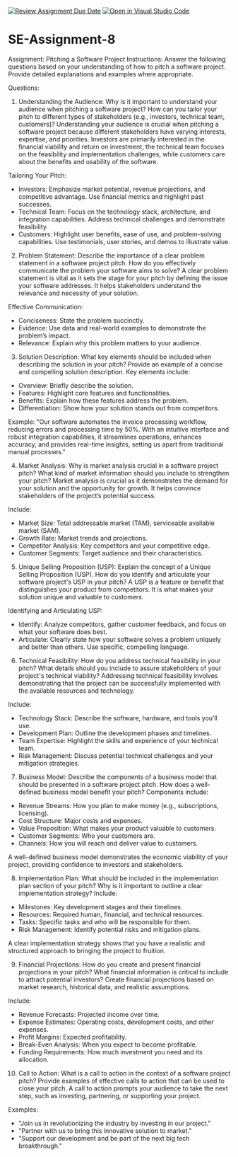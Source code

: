 [![Review Assignment Due Date](https://classroom.github.com/assets/deadline-readme-button-22041afd0340ce965d47ae6ef1cefeee28c7c493a6346c4f15d667ab976d596c.svg)](https://classroom.github.com/a/4bgukiqw)
[![Open in Visual Studio Code](https://classroom.github.com/assets/open-in-vscode-2e0aaae1b6195c2367325f4f02e2d04e9abb55f0b24a779b69b11b9e10269abc.svg)](https://classroom.github.com/online_ide?assignment_repo_id=15421931&assignment_repo_type=AssignmentRepo)
# SE-Assignment-8
 Assignment: Pitching a Software Project
 Instructions:
Answer the following questions based on your understanding of how to pitch a software project. Provide detailed explanations and examples where appropriate.

 Questions:

1.	Understanding the Audience:
Why is it important to understand your audience when pitching a software project? How can you tailor your pitch to different types of stakeholders (e.g., investors, technical team, customers)?
Understanding your audience is crucial when pitching a software project because different stakeholders have varying interests, expertise, and priorities. Investors are primarily interested in the financial viability and return on investment, the technical team focuses on the feasibility and implementation challenges, while customers care about the benefits and usability of the software.

Tailoring Your Pitch:
- Investors: Emphasize market potential, revenue projections, and competitive advantage. Use financial metrics and highlight past successes.
- Technical Team: Focus on the technology stack, architecture, and integration capabilities. Address technical challenges and demonstrate feasibility.
- Customers: Highlight user benefits, ease of use, and problem-solving capabilities. Use testimonials, user stories, and demos to illustrate value.

2.	Problem Statement:
Describe the importance of a clear problem statement in a software project pitch. How do you effectively communicate the problem your software aims to solve?
A clear problem statement is vital as it sets the stage for your pitch by defining the issue your software addresses. It helps stakeholders understand the relevance and necessity of your solution.

Effective Communication:
- Conciseness: State the problem succinctly.
- Evidence: Use data and real-world examples to demonstrate the problem’s impact.
- Relevance: Explain why this problem matters to your audience.

3.	Solution Description:
What key elements should be included when describing the solution in your pitch? Provide an example of a concise and compelling solution description.
Key elements include:
- Overview: Briefly describe the solution.
- Features: Highlight core features and functionalities.
- Benefits: Explain how these features address the problem.
- Differentiation: Show how your solution stands out from competitors.

Example:
"Our software automates the invoice processing workflow, reducing errors and processing time by 50%. With an intuitive interface and robust integration capabilities, it streamlines operations, enhances accuracy, and provides real-time insights, setting us apart from traditional manual processes."

4.	Market Analysis:
Why is market analysis crucial in a software project pitch? What kind of market information should you include to strengthen your pitch?
Market analysis is crucial as it demonstrates the demand for your solution and the opportunity for growth. It helps convince stakeholders of the project’s potential success.

Include:
- Market Size: Total addressable market (TAM), serviceable available market (SAM).
- Growth Rate: Market trends and projections.
- Competitor Analysis: Key competitors and your competitive edge.
- Customer Segments: Target audience and their characteristics.

5.	Unique Selling Proposition (USP):
Explain the concept of a Unique Selling Proposition (USP). How do you identify and articulate your software project's USP in your pitch?
A USP is a feature or benefit that distinguishes your product from competitors. It is what makes your solution unique and valuable to customers.

Identifying and Articulating USP:
- Identify: Analyze competitors, gather customer feedback, and focus on what your software does best.
- Articulate: Clearly state how your software solves a problem uniquely and better than others. Use specific, compelling language.

6.	Technical Feasibility:
How do you address technical feasibility in your pitch? What details should you include to assure stakeholders of your project's technical viability?
Addressing technical feasibility involves demonstrating that the project can be successfully implemented with the available resources and technology.

Include:
- Technology Stack: Describe the software, hardware, and tools you’ll use.
- Development Plan: Outline the development phases and timelines.
- Team Expertise: Highlight the skills and experience of your technical team.
- Risk Management: Discuss potential technical challenges and your mitigation strategies.


7.	Business Model:
Describe the components of a business model that should be presented in a software project pitch. How does a well-defined business model benefit your pitch?
Components include:
- Revenue Streams: How you plan to make money (e.g., subscriptions, licensing).
- Cost Structure: Major costs and expenses.
- Value Proposition: What makes your product valuable to customers.
- Customer Segments: Who your customers are.
- Channels: How you will reach and deliver value to customers.

A well-defined business model demonstrates the economic viability of your project, providing confidence to investors and stakeholders.

8.	Implementation Plan:
What should be included in the implementation plan section of your pitch? Why is it important to outline a clear implementation strategy?
Include:
- Milestones: Key development stages and their timelines.
- Resources: Required human, financial, and technical resources.
- Tasks: Specific tasks and who will be responsible for them.
- Risk Management: Identify potential risks and mitigation plans.

A clear implementation strategy shows that you have a realistic and structured approach to bringing the project to fruition.

9.	Financial Projections:
How do you create and present financial projections in your pitch? What financial information is critical to include to attract potential investors?
Create financial projections based on market research, historical data, and realistic assumptions.

Include:
- Revenue Forecasts: Projected income over time.
- Expense Estimates: Operating costs, development costs, and other expenses.
- Profit Margins: Expected profitability.
- Break-Even Analysis: When you expect to become profitable.
- Funding Requirements: How much investment you need and its allocation.

10.	Call to Action:
What is a call to action in the context of a software project pitch? Provide examples of effective calls to action that can be used to close your pitch.
A call to action prompts your audience to take the next step, such as investing, partnering, or supporting your project.

Examples:
- "Join us in revolutionizing the industry by investing in our project."
- "Partner with us to bring this innovative solution to market."
- "Support our development and be part of the next big tech breakthrough."

